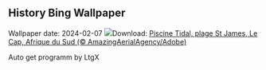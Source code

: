 ## History Bing Wallpaper
Wallpaper date: 2024-02-07
![](https://www.bing.com/th?id=OHR.StJamesPool_FR-FR6584771825_UHD.jpg&w=1000)Download: [Piscine Tidal, plage St James, Le Cap, Afrique du Sud (© AmazingAerialAgency/Adobe)](https://www.bing.com/th?id=OHR.StJamesPool_FR-FR6584771825_UHD.jpg)

Auto get programm by LtgX

